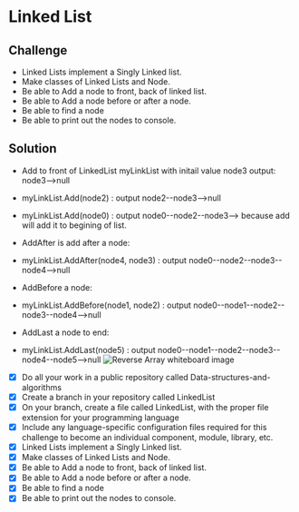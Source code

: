 # Linked List

## Challenge
- Linked Lists implement a Singly Linked list.
- Make classes of Linked Lists and Node.
- Be able to Add a node to front, back of linked list.
- Be able to Add a node before or after a node.
- Be able to find a node 
- Be able to print out the nodes to console.

## Solution
- Add to front of LinkedList myLinkList with initail value node3 output: node3-->null
- myLinkList.Add(node2) : output node2--node3-->null
- myLinkList.Add(node0) : output node0--node2--node3--> because add will add it to begining of list.

- AddAfter is add after a node:
- myLinkList.AddAfter(node4, node3) : output node0--node2--node3--node4-->null

- AddBefore a node:
- myLinkList.AddBefore(node1, node2) : output node0--node1--node2--node3--node4-->null

- AddLast a node to end:
- myLinkList.AddLast(node5) : output node0--node1--node2--node3--node4--node5-->null
![Reverse Array whiteboard image](../../assets/LinkedList.jpg)

- [x] Do all your work in a public repository called Data-structures-and-algorithms
- [x] Create a branch in your repository called LinkedList
- [x] On your branch, create a file called LinkedList, with the proper file extension for your programming language
- [x] Include any language-specific configuration files required for this challenge to become an individual component, module, library, etc.
- [x] Linked Lists implement a Singly Linked list.
- [x] Make classes of Linked Lists and Node.
- [x] Be able to Add a node to front, back of linked list.
- [x] Be able to Add a node before or after a node.
- [x] Be able to find a node 
- [x] Be able to print out the nodes to console.
